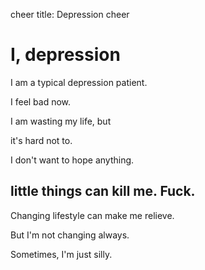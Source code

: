 cheer
title: Depression
cheer

# I, depression

I am a typical depression patient.

I feel bad now.

I am wasting my life, but

it's hard not to.

I don't want to hope anything.

## little things can kill me. Fuck.

Changing lifestyle can make me relieve.

But I'm not changing always.

Sometimes, I'm just silly.
